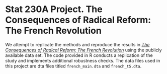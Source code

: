 # Stat 230A Project. The Consequences of Radical Reform: The French Revolution

We attempt to replicate the methods and reproduce the results in [_The Consequences of Radical Reform: The French Revolution_](https://economics.mit.edu/files/8006) using the publicly available data set. The code provided in R conducts a replication of the study and implements additional robustness checks. The data files used in this project are dta files titled `french_main.dta` and `french_t5.dta`.



